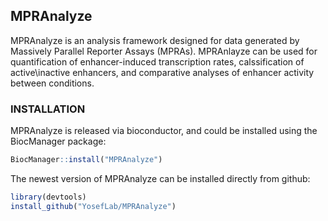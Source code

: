 ## MPRAnalyze ##

MPRAnalyze is an analysis framework designed for data generated by Massively Parallel Reporter Assays (MPRAs). MPRAnlayze can be used for quantification of enhancer-induced transcription rates, calssification of active\inactive enhancers, and comparative analyses of enhancer activity between conditions.

### INSTALLATION

MPRAnalyze is released via bioconductor, and could be installed using the BiocManager package:
```r
BiocManager::install("MPRAnalyze")
```

The newest version of MPRAnalyze can be installed directly from github:
```r
library(devtools)
install_github("YosefLab/MPRAnalyze")
```
